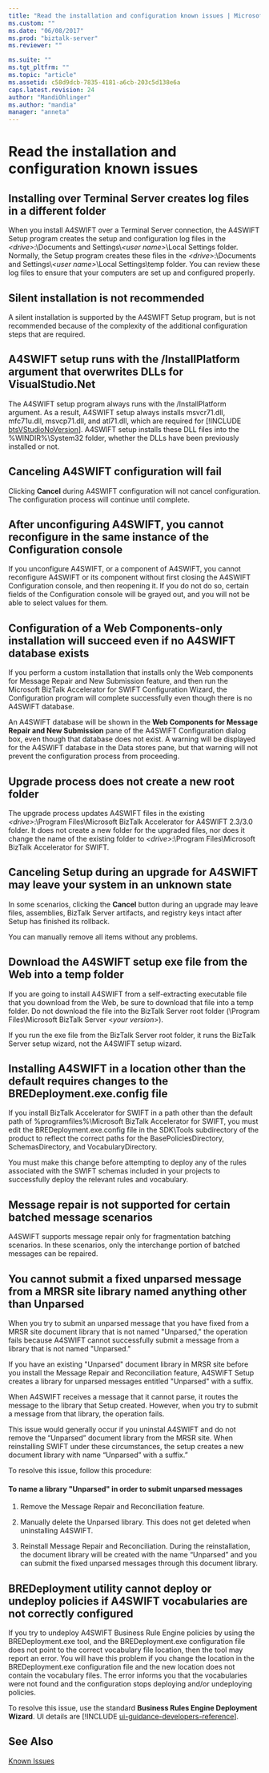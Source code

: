 ```yaml
---
title: "Read the installation and configuration known issues | Microsoft Docs"
ms.custom: ""
ms.date: "06/08/2017"
ms.prod: "biztalk-server"
ms.reviewer: ""

ms.suite: ""
ms.tgt_pltfrm: ""
ms.topic: "article"
ms.assetid: c58d9dcb-7835-4181-a6cb-203c5d138e6a
caps.latest.revision: 24
author: "MandiOhlinger"
ms.author: "mandia"
manager: "anneta"
---
```

# Read the installation and configuration known issues
  
## Installing over Terminal Server creates log files in a different folder  
 When you install A4SWIFT over a Terminal Server connection, the A4SWIFT Setup program creates the setup and configuration log files in the *\<drive\>*:\Documents and Settings\\*\<user name\>*\Local Settings folder. Normally, the Setup program creates these files in the *\<drive\>*:\Documents and Settings\\*\<user name\>*\Local Settings\temp folder. You can review these log files to ensure that your computers are set up and configured properly.  
  
## Silent installation is not recommended  
 A silent installation is supported by the A4SWIFT Setup program, but is not recommended because of the complexity of the additional configuration steps that are required.  
  
## A4SWIFT setup runs with the /InstallPlatform argument that overwrites DLLs for VisualStudio.Net  
 The A4SWIFT setup program always runs with the /InstallPlatform argument. As a result, A4SWIFT setup always installs msvcr71.dll, mfc71u.dll, msvcp71.dll, and atl71.dll, which are required for [!INCLUDE [btsVStudioNoVersion](../../includes/btsvstudionoversion-md.md)]. A4SWIFT setup installs these DLL files into the %WINDIR%\System32 folder, whether the DLLs have been previously installed or not.  
  
## Canceling A4SWIFT configuration will fail  
 Clicking **Cancel** during A4SWIFT configuration will not cancel configuration. The configuration process will continue until complete.  
  
## After unconfiguring A4SWIFT, you cannot reconfigure in the same instance of the Configuration console  
 If you unconfigure A4SWIFT, or a component of A4SWIFT, you cannot reconfigure A4SWIFT or its component without first closing the A4SWIFT Configuration console, and then reopening it. If you do not do so, certain fields of the Configuration console will be grayed out, and you will not be able to select values for them.  
  
## Configuration of a Web Components-only installation will succeed even if no A4SWIFT database exists  
 If you perform a custom installation that installs only the Web components for Message Repair and New Submission feature, and then run the Microsoft BizTalk Accelerator for SWIFT Configuration Wizard, the Configuration program will complete successfully even though there is no A4SWIFT database.  
  
 An A4SWIFT database will be shown in the **Web Components for Message Repair and New Submission** pane of the A4SWIFT Configuration dialog box, even though that database does not exist. A warning will be displayed for the A4SWIFT database in the Data stores pane, but that warning will not prevent the configuration process from proceeding.  
  
## Upgrade process does not create a new root folder  
 The upgrade process updates A4SWIFT files in the existing *\<drive\>*:\Program Files\Microsoft BizTalk Accelerator for A4SWIFT 2.3/3.0 folder. It does not create a new folder for the upgraded files, nor does it change the name of the existing folder to *\<drive\>*:\Program Files\Microsoft BizTalk Accelerator for SWIFT.  
  
## Canceling Setup during an upgrade for A4SWIFT may leave your system in an unknown state  
 In some scenarios, clicking the **Cancel** button during an upgrade may leave files, assemblies, BizTalk Server artifacts, and registry keys intact after Setup has finished its rollback.  
  
 You can manually remove all items without any problems.  
  
## Download the A4SWIFT setup exe file from the Web into a temp folder  
 If you are going to install A4SWIFT from a self-extracting executable file that you download from the Web, be sure to download that file into a temp folder. Do not download the file into the BizTalk Server root folder (\Program Files\Microsoft BizTalk Server \<*your version*\>).  
  
 If you run the exe file from the BizTalk Server root folder, it runs the BizTalk Server setup wizard, not the A4SWIFT setup wizard.  
  
## Installing A4SWIFT in a location other than the default requires changes to the BREDeployment.exe.config file  
 If you install BizTalk Accelerator for SWIFT in a path other than the default path of %programfiles%\Microsoft BizTalk Accelerator for SWIFT, you must edit the BREDeployment.exe.config file in the SDK\Tools subdirectory of the product to reflect the correct paths for the BasePoliciesDirectory, SchemasDirectory, and VocabularyDirectory.  
  
 You must make this change before attempting to deploy any of the rules associated with the SWIFT schemas included in your projects to successfully deploy the relevant rules and vocabulary.  
  
## Message repair is not supported for certain batched message scenarios  
 A4SWIFT supports message repair only for fragmentation batching scenarios. In these scenarios, only the interchange portion of batched messages can be repaired.  
  
## You cannot submit a fixed unparsed message from a MRSR site library named anything other than Unparsed  
 When you try to submit an unparsed message that you have fixed from a MRSR site document library that is not named "Unparsed," the operation fails because A4SWIFT cannot successfully submit a message from a library that is not named "Unparsed."  
  
 If you have an existing "Unparsed" document library in MRSR site before you install the Message Repair and Reconciliation feature, A4SWIFT Setup creates a library for unparsed messages entitled "Unparsed" with a suffix.  
  
 When A4SWIFT receives a message that it cannot parse, it routes the message to the library that Setup created. However, when you try to submit a message from that library, the operation fails.  
  
 This issue would generally occur if you uninstal A4SWIFT and do not remove the “Unparsed” document library from the MRSR site.  When reinstalling SWIFT under these circumstances, the setup creates a new document library with name “Unparsed” with a suffix.”  
  
 To resolve this issue, follow this procedure:  
  
#### To name a library "Unparsed" in order to submit unparsed messages  
  
1.  Remove the Message Repair and Reconciliation feature.  
  
2.  Manually delete the Unparsed library. This does not get deleted when uninstalling A4SWIFT.  
  
3.  Reinstall Message Repair and Reconciliation. During the reinstallation, the document library will be created with the name “Unparsed” and you can submit the fixed unparsed messages through this document library.  
  
## BREDeployment utility cannot deploy or undeploy policies if A4SWIFT vocabularies are not correctly configured  
 If you try to undeploy A4SWIFT Business Rule Engine policies by using the BREDeployment.exe tool, and the BREDeployment.exe configuration file does not point to the correct vocabulary file location, then the tool may report an error. You will have this problem if you change the location in the BREDeployment.exe configuration file and the new location does not contain the vocabulary files. The error informs you that the vocabularies were not found and the configuration stops deploying and/or undeploying policies.  
  
 To resolve this issue, use the standard <strong>Business Rules Engine Deployment Wizard</strong>. UI details are [!INCLUDE [ui-guidance-developers-reference](../../includes/ui-guidance-developers-reference.md)].
  
## See Also  
 [Known Issues](../../adapters-and-accelerators/accelerator-swift/known-issues5.md)